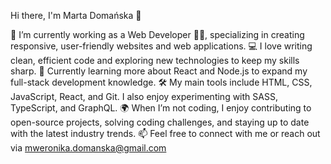 Hi there, I'm Marta Domańska 👋

🔭 I’m currently working as a Web Developer 👨‍💻, specializing in creating responsive, user-friendly websites and web applications.
💻 I love writing clean, efficient code and exploring new technologies to keep my skills sharp.
🌱 Currently learning more about React and Node.js to expand my full-stack development knowledge.
🛠️ My main tools include HTML, CSS, JavaScript, React, and Git. I also enjoy experimenting with SASS, TypeScript, and GraphQL.
🌍 When I’m not coding, I enjoy contributing to open-source projects, solving coding challenges, and staying up to date with the latest industry trends.
📫 Feel free to connect with me or reach out via mweronika.domanska@gmail.com




<!--
**MartaDomanska/MartaDomanska** is a ✨ _special_ ✨ repository because its `README.md` (this file) appears on your GitHub profile.

Here are some ideas to get you started:

- 🔭 I’m currently working on ...
- 🌱 I’m currently learning ...
- 👯 I’m looking to collaborate on ...
- 🤔 I’m looking for help with ...
- 💬 Ask me about ...
- 📫 How to reach me: ...
- 😄 Pronouns: ...
- ⚡ Fun fact: ...
-->
